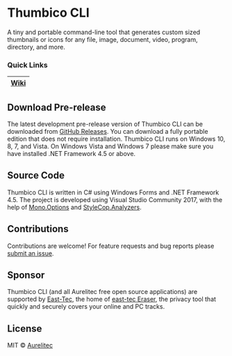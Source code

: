 # Thumbico CLI
A tiny and portable command-line tool that generates custom sized thumbnails or icons for any file, image, document, video, program, directory, and more.

### Quick Links
[Wiki](https://github.com/aurelitec/thumbico-cli-windows/wiki) | 
|---|


## Download Pre-release

The latest development pre-release version of Thumbico CLI can be downloaded from [GitHub Releases](https://github.com/aurelitec/thumbico-cli-windows/releases). You can download a fully portable edition that does not require installation. Thumbico CLI runs on Windows 10, 8, 7, and Vista. On Windows Vista and Windows 7 please make sure you have installed .NET Framework 4.5 or above.

## Source Code

Thumbico CLI is written in C# using Windows Forms and .NET Framework 4.5. The project is developed using Visual Studio Community 2017, with the help of [Mono.Options](https://github.com/xamarin/XamarinComponents/tree/master/XPlat/Mono.Options) and [StyleCop.Analyzers](https://github.com/DotNetAnalyzers/StyleCopAnalyzers).

## Contributions

Contributions are welcome! For feature requests and bug reports please [submit an issue](https://github.com/aurelitec/thumbico-cli-windows/issues).

## Sponsor

Thumbico CLI (and all Aurelitec free open source applications) are supported by [East-Tec](http://www.east-tec.com), the home of [east-tec Eraser](http://www.east-tec.com/eraser/), the privacy tool that quickly and securely covers your online and PC tracks.

## License

MIT © [Aurelitec](https://www.aurelitec.com)
